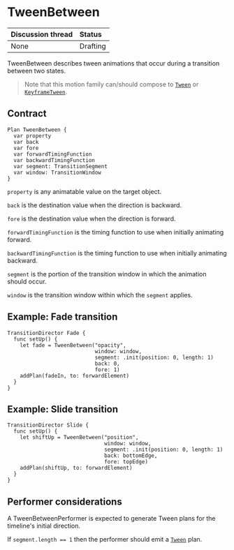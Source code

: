 # TweenBetween

| Discussion thread | Status |
|:------------------|:-------|
| None | Drafting |

TweenBetween describes tween animations that occur during a transition between two states.

> Note that this motion family can/should compose to [`Tween`](Tween.md) or [`KeyframeTween`](KeyframeTween.md).

## Contract

```
Plan TweenBetween {
  var property
  var back
  var fore
  var forwardTimingFunction
  var backwardTimingFunction
  var segment: TransitionSegment
  var window: TransitionWindow
}
```

`property` is any animatable value on the target object.

`back` is the destination value when the direction is backward.

`fore` is the destination value when the direction is forward.

`forwardTimingFunction` is the timing function to use when initially animating forward.

`backwardTimingFunction` is the timing function to use when initially animating backward.

`segment` is the portion of the transition window in which the animation should occur.

`window` is the transition window within which the `segment` applies.

## Example: Fade transition

    TransitionDirector Fade {
      func setUp() {
        let fade = TweenBetween("opacity",
                                window: window,
                                segment: .init(position: 0, length: 1)
                                back: 0,
                                fore: 1)
        addPlan(fadeIn, to: forwardElement)
      }
    }

## Example: Slide transition

    TransitionDirector Slide {
      func setUp() {
        let shiftUp = TweenBetween("position",
                                   window: window,
                                   segment: .init(position: 0, length: 1)
                                   back: bottomEdge,
                                   fore: topEdge)
        addPlan(shiftUp, to: forwardElement)
      }
    }

## Performer considerations

A TweenBetweenPerformer is expected to generate Tween plans for the timeline's initial direction.

If `segment.length == 1` then the performer should emit a [`Tween`](Tween.md) plan.

